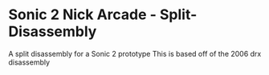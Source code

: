 # Sonic 2 Nick Arcade - Split-Disassembly
A split disassembly for a Sonic 2 prototype
This is based off of the 2006 drx disassembly